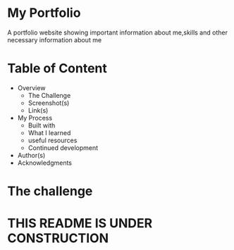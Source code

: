 # My Portfolio

<p>A portfolio website showing important information about me,skills and other necessary information about me</p>
<h1>Table of Content</h1>

<ul>
  <li>Overview
    <ul>
      <li>The Challenge</li>
      <li>Screenshot(s)</li>
      <li>Link(s)</li>
    </ul>
  </li>
  <li>My Process
    <ul>
      <li>Built with</li>
      <li>What I learned</li>
      <li>useful resources</li>
      <li>Continued development</li>
    </ul>
  </li>
  <li>Author(s)</li>
  <li>Acknowledgments</li>
</ul>

<h1>The challenge</h1>

# THIS README IS UNDER CONSTRUCTION
